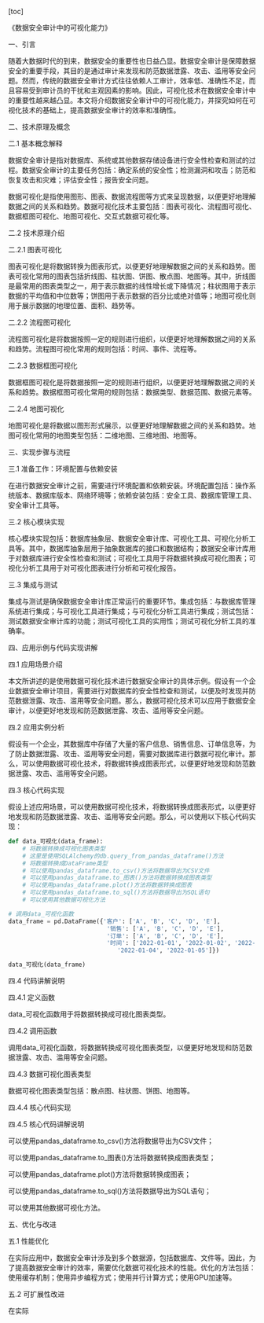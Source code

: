 
[toc]                    
                
                
《数据安全审计中的可视化能力》

一、引言

随着大数据时代的到来，数据安全的重要性也日益凸显。数据安全审计是保障数据安全的重要手段，其目的是通过审计来发现和防范数据泄露、攻击、滥用等安全问题。然而，传统的数据安全审计方式往往依赖人工审计，效率低、准确性不足，而且容易受到审计员的干扰和主观因素的影响。因此，可视化技术在数据安全审计中的重要性越来越凸显。本文将介绍数据安全审计中的可视化能力，并探究如何在可视化技术的基础上，提高数据安全审计的效率和准确性。

二、技术原理及概念

二.1 基本概念解释

数据安全审计是指对数据库、系统或其他数据存储设备进行安全性检查和测试的过程。数据安全审计的主要任务包括：确定系统的安全性；检测漏洞和攻击；防范和恢复攻击和灾难；评估安全性；报告安全问题。

数据可视化是指使用图形、图表、数据流程图等方式来呈现数据，以便更好地理解数据之间的关系和趋势。数据可视化技术主要包括：图表可视化、流程图可视化、数据框图可视化、地图可视化、交互式数据可视化等。

二.2 技术原理介绍

二.2.1 图表可视化

图表可视化是将数据转换为图表形式，以便更好地理解数据之间的关系和趋势。图表可视化常用的图表包括折线图、柱状图、饼图、散点图、地图等。其中，折线图是最常用的图表类型之一，用于表示数据的线性增长或下降情况；柱状图用于表示数据的平均值和中位数等；饼图用于表示数据的百分比或绝对值等；地图可视化则用于展示数据的地理位置、面积、趋势等。

二.2.2 流程图可视化

流程图可视化是将数据按照一定的规则进行组织，以便更好地理解数据之间的关系和趋势。流程图可视化常用的规则包括：时间、事件、流程等。

二.2.3 数据框图可视化

数据框图可视化是将数据按照一定的规则进行组织，以便更好地理解数据之间的关系和趋势。数据框图可视化常用的规则包括：数据类型、数据范围、数据元素等。

二.2.4 地图可视化

地图可视化是将数据以图形形式展示，以便更好地理解数据之间的关系和趋势。地图可视化常用的地图类型包括：二维地图、三维地图、地图等。

三、实现步骤与流程

三.1 准备工作：环境配置与依赖安装

在进行数据安全审计之前，需要进行环境配置和依赖安装。环境配置包括：操作系统版本、数据库版本、网络环境等；依赖安装包括：安全工具、数据库管理工具、安全审计工具等。

三.2 核心模块实现

核心模块实现包括：数据库抽象层、数据安全审计库、可视化工具、可视化分析工具等。其中，数据库抽象层用于抽象数据库的接口和数据结构；数据安全审计库用于对数据库进行安全性检查和测试；可视化工具用于将数据转换成可视化图表；可视化分析工具用于对可视化图表进行分析和可视化报告。

三.3 集成与测试

集成与测试是确保数据安全审计库正常运行的重要环节。集成包括：与数据库管理系统进行集成；与可视化工具进行集成；与可视化分析工具进行集成；测试包括：测试数据安全审计库的功能；测试可视化工具的实用性；测试可视化分析工具的准确率。

四、应用示例与代码实现讲解

四.1 应用场景介绍

本文所讲述的是使用数据可视化技术进行数据安全审计的具体示例。假设有一个企业数据安全审计项目，需要进行对数据库的安全性检查和测试，以便及时发现并防范数据泄露、攻击、滥用等安全问题。那么，数据可视化技术可以应用于数据安全审计，以便更好地发现和防范数据泄露、攻击、滥用等安全问题。

四.2 应用实例分析

假设有一个企业，其数据库中存储了大量的客户信息、销售信息、订单信息等，为了防止数据泄露、攻击、滥用等安全问题，需要对数据库进行数据可视化审计。那么，可以使用数据可视化技术，将数据转换成图表形式，以便更好地发现和防范数据泄露、攻击、滥用等安全问题。

四.3 核心代码实现

假设上述应用场景，可以使用数据可视化技术，将数据转换成图表形式，以便更好地发现和防范数据泄露、攻击、滥用等安全问题。那么，可以使用以下核心代码实现：

```python
def data_可视化(data_frame):
    # 将数据转换成可视化图表类型
    # 这里是使用SQLAlchemy的db.query_from_pandas_dataframe()方法
    # 将数据转换成DataFrame类型
    # 可以使用pandas_dataframe.to_csv()方法将数据导出为CSV文件
    # 可以使用pandas_dataframe.to_图表()方法将数据转换成图表类型
    # 可以使用pandas_dataframe.plot()方法将数据转换成图表
    # 可以使用pandas_dataframe.to_sql()方法将数据导出为SQL语句
    # 可以使用其他数据可视化方法

# 调用data_可视化函数
data_frame = pd.DataFrame({'客户': ['A', 'B', 'C', 'D', 'E'],
                            '销售': ['A', 'B', 'C', 'D', 'E'],
                            '订单': ['A', 'B', 'C', 'D', 'E'],
                            '时间': ['2022-01-01', '2022-01-02', '2022-01-03',
                               '2022-01-04', '2022-01-05']})

data_可视化(data_frame)
```

四.4 代码讲解说明

四.4.1 定义函数

data_可视化函数用于将数据转换成可视化图表类型。

四.4.2 调用函数

调用data_可视化函数，将数据转换成可视化图表类型，以便更好地发现和防范数据泄露、攻击、滥用等安全问题。

四.4.3 数据可视化图表类型

数据可视化图表类型包括：散点图、柱状图、饼图、地图等。

四.4.4 核心代码实现

四.4.5 核心代码讲解说明

可以使用pandas_dataframe.to_csv()方法将数据导出为CSV文件；

可以使用pandas_dataframe.to_图表()方法将数据转换成图表类型；

可以使用pandas_dataframe.plot()方法将数据转换成图表；

可以使用pandas_dataframe.to_sql()方法将数据导出为SQL语句；

可以使用其他数据可视化方法。

五、优化与改进

五.1 性能优化

在实际应用中，数据安全审计涉及到多个数据源，包括数据库、文件等。因此，为了提高数据安全审计的效率，需要优化数据可视化技术的性能。优化的方法包括：使用缓存机制；使用异步编程方式；使用并行计算方式；使用GPU加速等。

五.2 可扩展性改进

在实际

